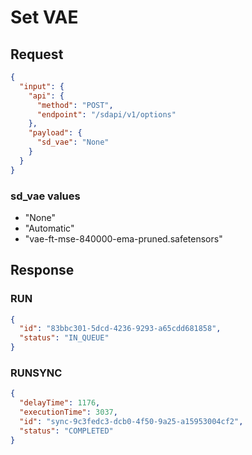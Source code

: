 # Set VAE

## Request

```json
{
  "input": {
    "api": {
      "method": "POST",
      "endpoint": "/sdapi/v1/options"
    },
    "payload": {
      "sd_vae": "None"
    }
  }
}
```

### sd_vae values

* "None"
* "Automatic"
* "vae-ft-mse-840000-ema-pruned.safetensors"

## Response

### RUN

```json
{
  "id": "83bbc301-5dcd-4236-9293-a65cdd681858",
  "status": "IN_QUEUE"
}
```

### RUNSYNC

```json
{
  "delayTime": 1176,
  "executionTime": 3037,
  "id": "sync-9c3fedc3-dcb0-4f50-9a25-a15953004cf2",
  "status": "COMPLETED"
}
```